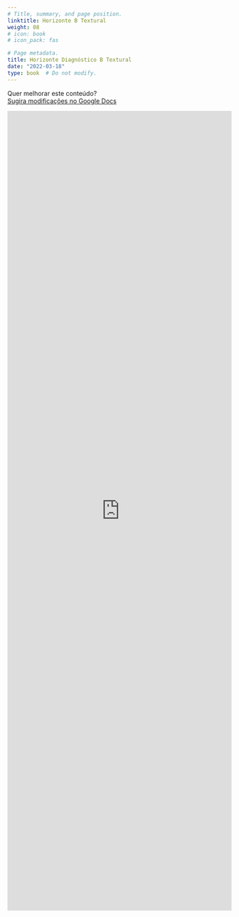 ```yaml
---
# Title, summary, and page position.
linktitle: Horizonte B Textural
weight: 08
# icon: book
# icon_pack: fas

# Page metadata.
title: Horizonte Diagnóstico B Textural
date: "2022-03-18"
type: book  # Do not modify.
---
```


Quer melhorar este conteúdo?<br>
[<i class="fa fa-edit" aria-hidden="true"></i> Sugira modificações no Google Docs][edit]

[edit]: https://docs.google.com/document/d/1HGi4ASykZA6v52L4jZsHkL0bTXRW4a8yNunxM6WXg64/edit?usp=sharing

<iframe frameborder="0" style="width: 100%; height: 1800px" src="https://docs.google.com/document/d/e/2PACX-1vTaBrjdKRo7HoM5RB3iWz7GAPnYxTYZAZVmlThQs8jM3uFOvKHiWnyRmO0WWwbwS56QiRaxlASWiskf/pub?embedded=true"></iframe>
